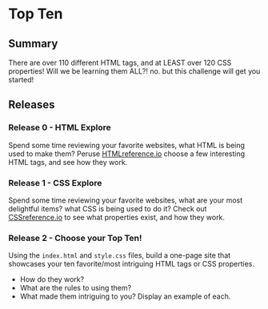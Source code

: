 # Top Ten

## Summary
  There are over 110 different HTML tags, and at LEAST over 120 CSS properties! Will we be learning them ALL?! no. but this challenge will get you started!


## Releases

### Release 0 - HTML Explore
  Spend some time reviewing your favorite websites, what HTML is being used to make them? Peruse [HTMLreference.io](https://htmlreference.io) choose a few interesting HTML tags, and see how they work.

### Release 1 - CSS Explore
  Spend some time reviewing your favorite websites, what are your most delightful items? what CSS is being used to do it? Check out [CSSreference.io](https://CSSreference.io) to see what properties exist, and how they work.

### Release 2 - Choose your Top Ten!
  Using the `index.html` and `style.css`
  files, build a one-page site that showcases your ten favorite/most intriguing HTML tags or CSS properties.
  - How do they work?
  - What are the rules to using them?
  - What made them intriguing to you?
  Display an example of each.


